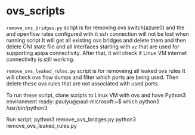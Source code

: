 # ovs_scripts

`remove_ovs_bridges.py` script is for removing ovs switch(azure0) and the and openflow rules configured with it 
ssh connection will not be lost when running script
It will get all existing ovs bridges and delete them and then delete CNI state file 
and all interfaces starting with `az` that are used for supporting apipa connectivity. After that,
it will check if Linux VM internet connectivity is still working.

`remove_ovs_leaked_rules.py` script is for removeing all leaked ovs rules
It will check ovs flow dumps and filter which ports are being used. Then delete these ovs rules that
are not associated with used ports.

To run these script, clone scripts to Linux VM with ovs and have Python3 environment ready:
paulyu@paul-microsoft:~$ which python3
/usr/bin/python3

Run script:
python3 remove_ovs_bridges.py
python3 remove_ovs_leaked_rules.py
